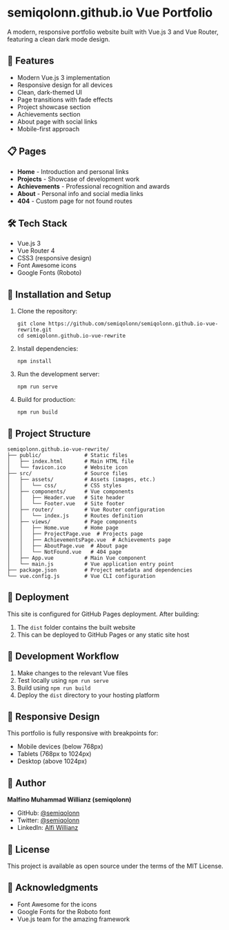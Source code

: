 # semiqolonn.github.io Vue Portfolio

A modern, responsive portfolio website built with Vue.js 3 and Vue Router, featuring a clean dark mode design.

## 🚀 Features

- Modern Vue.js 3 implementation
- Responsive design for all devices
- Clean, dark-themed UI
- Page transitions with fade effects
- Project showcase section
- Achievements section
- About page with social links
- Mobile-first approach

## 📋 Pages

- **Home** - Introduction and personal links
- **Projects** - Showcase of development work
- **Achievements** - Professional recognition and awards
- **About** - Personal info and social media links
- **404** - Custom page for not found routes

## 🛠️ Tech Stack

- Vue.js 3
- Vue Router 4
- CSS3 (responsive design)
- Font Awesome icons
- Google Fonts (Roboto)

## 🔧 Installation and Setup

1. Clone the repository:
   ```
   git clone https://github.com/semiqolonn/semiqolonn.github.io-vue-rewrite.git
   cd semiqolonn.github.io-vue-rewrite
   ```

2. Install dependencies:
   ```
   npm install
   ```

3. Run the development server:
   ```
   npm run serve
   ```

4. Build for production:
   ```
   npm run build
   ```

## 📂 Project Structure

```
semiqolonn.github.io-vue-rewrite/
├── public/              # Static files
│   ├── index.html       # Main HTML file
│   └── favicon.ico      # Website icon
├── src/                 # Source files
│   ├── assets/          # Assets (images, etc.)
│   │   └── css/         # CSS styles
│   ├── components/      # Vue components
│   │   ├── Header.vue   # Site header
│   │   └── Footer.vue   # Site footer
│   ├── router/          # Vue Router configuration
│   │   └── index.js     # Routes definition
│   ├── views/           # Page components
│   │   ├── Home.vue     # Home page
│   │   ├── ProjectPage.vue  # Projects page
│   │   ├── AchievementsPage.vue  # Achievements page
│   │   ├── AboutPage.vue  # About page
│   │   └── NotFound.vue   # 404 page
│   ├── App.vue          # Main Vue component
│   └── main.js          # Vue application entry point
├── package.json         # Project metadata and dependencies
└── vue.config.js        # Vue CLI configuration
```

## 🚢 Deployment

This site is configured for GitHub Pages deployment. After building:

1. The `dist` folder contains the built website
2. This can be deployed to GitHub Pages or any static site host

## 🔄 Development Workflow

1. Make changes to the relevant Vue files
2. Test locally using `npm run serve`
3. Build using `npm run build`
4. Deploy the `dist` directory to your hosting platform

## 📱 Responsive Design

This portfolio is fully responsive with breakpoints for:
- Mobile devices (below 768px)
- Tablets (768px to 1024px)
- Desktop (above 1024px)

## 👤 Author

**Malfino Muhammad Willianz (semiqolonn)**
- GitHub: [@semiqolonn](https://github.com/semiqolonn)
- Twitter: [@semiqolonn](https://twitter.com/semiqolonn)
- LinkedIn: [Alfi Willianz](https://www.linkedin.com/in/alfi-willianz/)

## 📄 License

This project is available as open source under the terms of the MIT License.

## 🙏 Acknowledgments

- Font Awesome for the icons
- Google Fonts for the Roboto font
- Vue.js team for the amazing framework
